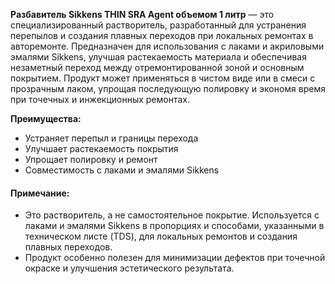 **Разбавитель Sikkens THIN SRA Agent объемом 1 литр** — это специализированный растворитель, разработанный для устранения перепылов и создания плавных переходов при локальных ремонтах в авторемонте. Предназначен для использования с лаками и акриловыми эмалями Sikkens, улучшая растекаемость материала и обеспечивая незаметный переход между отремонтированной зоной и основным покрытием. Продукт может применяться в чистом виде или в смеси с прозрачным лаком, упрощая последующую полировку и экономя время при точечных и инжекционных ремонтах.

**Преимущества:**

- Устраняет перепыл и границы перехода
- Улучшает растекаемость покрытия
- Упрощает полировку и ремонт
- Совместимость с лаками и эмалями Sikkens

#### Примечание:

- Это растворитель, а не самостоятельное покрытие. Используется с лаками и эмалями Sikkens в пропорциях и способами, указанными в техническом листе (TDS), для локальных ремонтов и создания плавных переходов.
- Продукт особенно полезен для минимизации дефектов при точечной окраске и улучшения эстетического результата.
